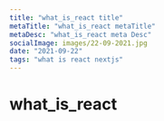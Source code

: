 ```yaml
---
title: "what_is_react title"
metaTitle: "what_is_react metaTitle"
metaDesc: "what_is_react meta Desc"
socialImage: images/22-09-2021.jpg
date: "2021-09-22"
tags: "what is react nextjs"
---
```


# what_is_react
